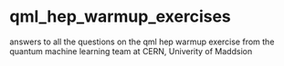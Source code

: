 # qml_hep_warmup_exercises
answers to all the questions on the qml hep warmup exercise from the quantum machine learning team at CERN, Univerity of Maddsion
